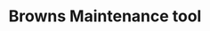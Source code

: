 ---
title: Browns Maintenance tool
summary: "Broken light, tap or cracked window? Use this site to report any facility issues and brakage."
tags:
- Browns Documents
date: 

authors:
  - lenka
# Optional external URL for project (replaces project detail page).
external_link: "https://uob.sharepoint.com/sites/campus-division/SitePages/maintenance-services.aspx"
image:
  caption: 
  focal_point: Smart

links:

url_code: ""
url_pdf: ""
url_slides: ""
url_video: ""

# Slides (optional).
#   Associate this project with Markdown slides.
#   Simply enter your slide deck's filename without extension.
#   E.g. `slides = "example-slides"` references `content/slides/example-slides.md`.
#   Otherwise, set `slides = ""`.
slides: 
---